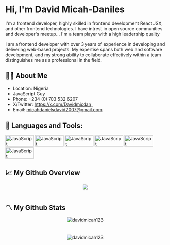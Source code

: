 <h1 align="">Hi, I'm David Micah-Daniles</h1>
                                 
 I'm a frontend developer, highly skilled in frontend development React JSX, and other frontend technologies. I have intrest in open source communities and developer's meetup... I'm a team player with a high leadership quality 
 
 I am a frontend developer with over 3 years of experience in developing and delivering web-based projects. My expertise spans both web and software development, and my strong ability to collaborate effectively within a team distinguishes me as a professional in the field.


## 🙎‍♂️ About Me
- Location: Nigeria
- JavaScript Guy
- Phone: +234 (0) 703 532 6207
- X/Twitter: https://x.com/Davidmicdan_
- Email: micahdanielsdavid2007@gmail.com




## 🚀 Languages and Tools:

<p align="left">
 <a href="https://developer.mozilla.org/en-US/docs/Web/JavaScript" target="_blank" rel="noreferrer">
  <img src="https://camo.githubusercontent.com/d4d9d935f85b68223a3514c6a889ea3ed6a77afb5f560c05baa1a1b168077830/68747470733a2f2f696d672e736869656c64732e696f2f62616467652f68746d6c352d2532334533344632362e7376673f7374796c653d666f722d7468652d6261646765266c6f676f3d68746d6c35266c6f676f436f6c6f723d7768697465" width="90" height="36" alt="JavaScript" />
 </a>
 <a href="https://developer.mozilla.org/en-US/docs/Web/JavaScript" target="_blank" rel="noreferrer">
  <img src="https://camo.githubusercontent.com/930c71eac967cc5cec61c0aa08ba3719f9cb68e28cdffa63b28b0a31be1663b4/68747470733a2f2f696d672e736869656c64732e696f2f62616467652f637373332d2532333135373242362e7376673f7374796c653d666f722d7468652d6261646765266c6f676f3d63737333266c6f676f436f6c6f723d7768697465" width="90" height="36" alt="JavaScript" />
 </a>
  <a href="https://developer.mozilla.org/en-US/docs/Web/JavaScript" target="_blank" rel="noreferrer">
  <img src="https://camo.githubusercontent.com/29d02b3669d6450d67e043cf5909e740dcb94c1e2306d88ac48b15b4ec55dc65/68747470733a2f2f696d672e736869656c64732e696f2f62616467652f6a6176617363726970742d2532333332333333302e7376673f7374796c653d666f722d7468652d6261646765266c6f676f3d6a617661736372697074266c6f676f436f6c6f723d253233463744463145" width="90" height="36" alt="JavaScript" />
 </a>
 <a href="https://developer.mozilla.org/en-US/docs/Web/JavaScript" target="_blank" rel="noreferrer">
  <img src="https://camo.githubusercontent.com/f93e05694a6f01f2f6a37713a454a942442a5ff2b33083891096a6f7e57842f8/68747470733a2f2f696d672e736869656c64732e696f2f62616467652f72656163742d2532333230323332612e7376673f7374796c653d666f722d7468652d6261646765266c6f676f3d7265616374266c6f676f436f6c6f723d253233363144414642" width="90" height="36" alt="JavaScript" />
 </a>
 <a href="https://developer.mozilla.org/en-US/docs/Web/JavaScript" target="_blank" rel="noreferrer">
  <img src="https://camo.githubusercontent.com/e295d0d1e6177be7fea7a386b987eb60077135419f901c302c2d1d327528b776/68747470733a2f2f696d672e736869656c64732e696f2f62616467652f72656475782d2532333539336438382e7376673f7374796c653d666f722d7468652d6261646765266c6f676f3d7265647578266c6f676f436f6c6f723d7768697465" width="90" height="36" alt="JavaScript" />
 </a>
 <a href="https://developer.mozilla.org/en-US/docs/Web/JavaScript" target="_blank" rel="noreferrer">
  <img src="https://camo.githubusercontent.com/ce0d3c1da502dcf16ea5aa734ebdd983ed9a4a4fe884fdb00e9a896ef0aa7789/68747470733a2f2f696d672e736869656c64732e696f2f62616467652f534153532d686f7470696e6b2e7376673f7374796c653d666f722d7468652d6261646765266c6f676f3d53415353266c6f676f436f6c6f723d7768697465" width="90" height="36" alt="JavaScript" />
 </a>
 
</p>

## 📈 My Github Overview
<p align="center"> <a href="http://www.github.com/davidmicah123"><img src="https://github-readme-streak-stats.herokuapp.com/?user=DAVIDMICAH123&stroke=ffffff&background=000000&ring=0891b2&fire=0891b2&currStreakNum=ffffff&currStreakLabel=0891b2&sideNums=ffffff&sideLabels=ffffff&dates=ffffff&hide_border=true" /></a></p>

<h1></h1>

## 〽️ My Github Stats

<p align="center">
    <img align="center" src="https://github-readme-stats.vercel.app/api/wakatime?username=davidmicahdaniels&text_color=ffffff&bg_color=000000&hide_border=true" alt="davidmicah123" />

</p>


<h1></h1>

<p align="center">
  <img align="center" margin="auto" src="https://github-readme-stats.vercel.app/api?username=davidmicah123&show_icons=true&locale=en&title_color=0891b2&text_color=ffffff&icon_color=0891b2&bg_color=000000&hide_border=true" alt="davidmicah123" />
</p>



</div> 


